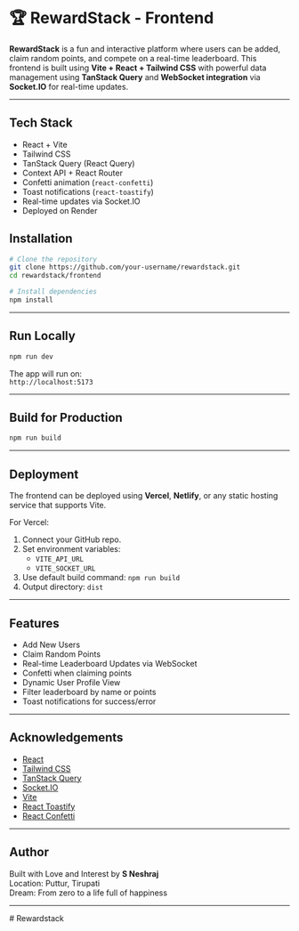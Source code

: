 # 🏆 RewardStack - Frontend

**RewardStack** is a fun and interactive platform where users can be added, claim random points, and compete on a real-time leaderboard. This frontend is built using **Vite + React + Tailwind CSS** with powerful data management using **TanStack Query** and **WebSocket integration** via **Socket.IO** for real-time updates.

---

##  Tech Stack

-  React + Vite
-  Tailwind CSS
-  TanStack Query (React Query)
-  Context API + React Router
-  Confetti animation (`react-confetti`)
-  Toast notifications (`react-toastify`)
-  Real-time updates via Socket.IO
-  Deployed on Render




## Installation

```bash
# Clone the repository
git clone https://github.com/your-username/rewardstack.git
cd rewardstack/frontend

# Install dependencies
npm install
```

---

## Run Locally

```bash
npm run dev
```

The app will run on:  
 `http://localhost:5173`

---

## Build for Production

```bash
npm run build
```

---

## Deployment

The frontend can be deployed using **Vercel**, **Netlify**, or any static hosting service that supports Vite.

For Vercel:

1. Connect your GitHub repo.
2. Set environment variables:
   - `VITE_API_URL`
   - `VITE_SOCKET_URL`
3. Use default build command: `npm run build`
4. Output directory: `dist`

---

## Features

- Add New Users
- Claim Random Points
- Real-time Leaderboard Updates via WebSocket
- Confetti when claiming points
- Dynamic User Profile View
- Filter leaderboard by name or points
- Toast notifications for success/error

---

## Acknowledgements

- [React](https://react.dev)
- [Tailwind CSS](https://tailwindcss.com)
- [TanStack Query](https://tanstack.com/query)
- [Socket.IO](https://socket.io/)
- [Vite](https://vitejs.dev/)
- [React Toastify](https://fkhadra.github.io/react-toastify/)
- [React Confetti](https://www.npmjs.com/package/react-confetti)

---

## Author

Built with Love and Interest by **S Neshraj**  
Location: Puttur, Tirupati  
Dream: From zero to a life full of happiness

---
#   R e w a r d s t a c k  
 